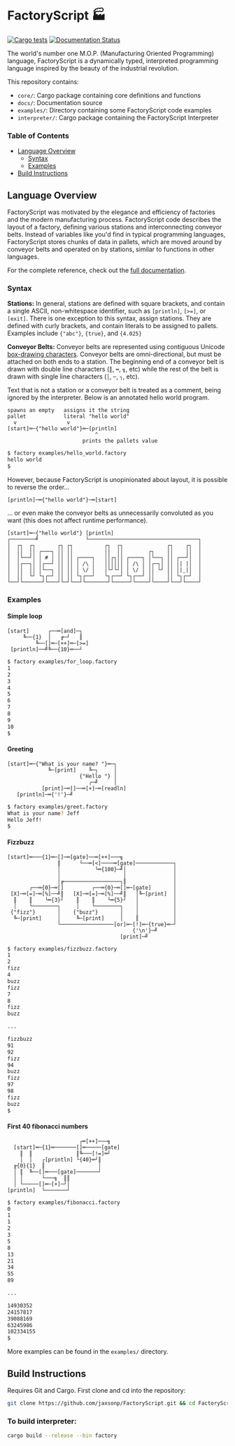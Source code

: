 # FactoryScript 🏭

[![Cargo tests](https://github.com/jaxsonp/FactoryScript/actions/workflows/rust.yml/badge.svg)](https://github.com/jaxsonp/FactoryScript/actions/workflows/rust.yml)
[![Documentation Status](https://readthedocs.org/projects/factoryscript/badge/?version=latest)](https://factoryscript.readthedocs.io/en/latest/?badge=latest)

The world's number one M.O.P. (Manufacturing Oriented Programming) language, FactoryScript is a dynamically typed, interpreted programming language inspired by the beauty of the industrial revolution.

This repository contains:

- `core/`: Cargo package containing core definitions and functions
- `docs/`: Documentation source
- `examples/`: Directory containing some FactoryScript code examples
- `interpreter/`: Cargo package containing the FactoryScript Interpreter

### Table of Contents

- [Language Overview](#language-overview)
  - [Syntax](#syntax)
  - [Examples](#examples)
- [Build Instructions](#build-instructions)

## Language Overview

FactoryScript was motivated by the elegance and efficiency of factories and the modern manufacturing process. FactoryScript code describes the layout of a factory, defining various stations and interconnecting conveyor belts. Instead of variables like you'd find in typical programming languages, FactoryScript stores chunks of data in pallets, which are moved around by conveyor belts and operated on by stations, similar to functions in other languages.

For the complete reference, check out the [full documentation](https://factoryscript.readthedocs.io/en/latest/).

### Syntax

**Stations:** In general, stations are defined with square brackets, and contain a single ASCII, non-whitespace identifier, such as `[println]`, `[>=]`, or `[exit]`. There is one exception to this syntax, assign stations. They are defined with curly brackets, and contain literals to be assigned to pallets. Examples include `{"abc"}`, `{true}`, and `{4.025}`

**Conveyor Belts:** Conveyor belts are represented using contiguous Unicode [box-drawing characters](https://en.wikipedia.org/wiki/Box-drawing_characters). Conveyor belts are omni-directional, but must be attached on both ends to a station. The beginning end of a conveyor belt is drawn with double line characters (`║`, `═`, `╗`, etc) while the rest of the belt is drawn with single line characters (`│`, `─`, `┐`, etc).

Text that is not a station or a conveyor belt is treated as a comment, being ignored by the interpreter. Below is an annotated hello world program.

```text
spawns an empty   assigns it the string
pallet            literal "hello world"
  v                v
[start]═─{"hello world"}═─[println]
                            ^
                        prints the pallets value
```

```sh
$ factory examples/hello_world.factory
hello world
$
```

However, because FactoryScript is unopinionated about layout, it is possible to reverse the order...

```text
[println]─═{"hello world"}─═[start]
```

... or even make the conveyor belts as unnecessarily convoluted as you want (this does not affect runtime performance).

```text
[start]═─{"hello world"} [println]
┌────────╝               └───────────────────────────────────┐
│  ┌┐  ┌┐       ┌┐ ┌┐          ┌┐  ┌┐              ┌┐    ┌┐  │
│  ││  ││ ┌───┐ ││ ││          ││  ││        ┌┐    ││    ││  │
│  │└──┘│ │ # │ ││ ││ ┌────┐   ││┌┐││ ┌────┐ │└──┐ ││ ┌──┘│  │
│  │┌──┐│ │┌──┘ ││ ││ │ /\ │   ││││││ │ /\ │ │┌─┐│ ││ │| |│  │
│  ││  ││ │└──┐ ││ ││ │ \/ │   │└┘└┘│ │ \/ │ ││ └┘ ││ │|_|│  │
│  ││  └┘ └┐┌─┘ ││ ││ └┐┌──┘   └┐┌──┘ └┐┌──┘ ││    ││ └┐┌─┘  │
└──┘└──────┘└───┘└─┘└──┘└───────┘└─────┘└────┘└────┘└──┘└────┘
```

### Examples

#### Simple loop

```text
[start]      ┌──═[and]─┐
     ╚──{1}  │   ╔─┘   ║
         ╚──[]═─[++]═─[>=]
 [println]──╝╚──{10}═──┘
```

```sh
$ factory examples/for_loop.factory
1
2
3
4
5
6
7
8
9
10
$
```

#### Greeting

```text
[start]═─{"What is your name? "}═─┐
             ╚─[print]    ╚─┐     │
                       {"Hello "} │
                          ┌─╝     │
           [print]─═[]──═[+]─═[readln]
   [println]─═{'!'}─╝
```

```sh
$ factory examples/greet.factory
What is your name? Jeff
Hello Jeff!
$
```

#### Fizzbuzz

```text
[start]═───{1}═─[]─═[gate]──═[++]───╗
                ║      └──═[<]────═[gate]────────────┐
                │           └═{100}─╝│               │
                │                    │               │
                │╔──────────────────┐║               │
       ┌──═{0}─═[]         ┌──═{0}─═[]═─[gate]       │
 [X]─═[=]─═[%]──╝║   [X]─═[=]─═[%]──╝║   │╚─[print]  │
  ║    ║    └═{3}┘    ║    ║    └═{5}┘   │           │
  │    └────────┐     │    └────────┐    │           │
 {"fizz"}       │    {"buzz"}       │    │           │
  ╚─[print]     │     ╚─[print]     │    ║           │
                └─────────────────[or]═─[!]═─{true}═─┘
                                        {'\n'}─╝
                                    [print]─╝
```

```sh
$ factory examples/fizzbuzz.factory
1
2
fizz
4
buzz
fizz
7
8
fizz
buzz

...

fizzbuzz
91
92
fizz
94
buzz
fizz
97
98
fizz
buzz
$
```

#### First 40 fibonacci numbers

```
                       ┌═[++]───╗
  [start]═─{1}═───────[]═─────[gate]
    ║  ║              ║╚───[!=]═┘
    │  │   ┌[println] └{40}═┘║
  ╔{0}{1}  ║                 │
  │ ║  ╚──[]═───[gate]───────┘
  │ │      └───╗  ║║
  │ └─────[]═─[+]─┘│
[println]  └───────┘
```

```sh
$ factory examples/fibonacci.factory
0
1
1
2
3
5
8
13
21
34
55
89

...

14930352
24157817
39088169
63245986
102334155
$
```

More examples can be found in the `examples/` directory.

## Build Instructions

Requires Git and Cargo. First clone and cd into the repository:

```sh
git clone https://github.com/jaxsonp/FactoryScript.git && cd FactoryScript/
```

### To build interpreter:

```sh
cargo build --release --bin factory
```
